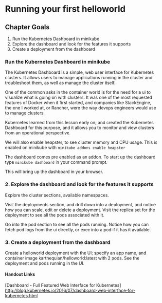 # Running your first helloworld

## Chapter Goals
1. Run the Kubernetes Dashboard in minikube
2. Explore the dashboard and look for the features it supports
3. Create a deployment from the dashboard

### Run the Kubernetes Dashboard in minikube
The Kubernetes Dashboard is a simple, web user interface for Kubernetes clusters. It allows users to manage applications running in the cluster and troubleshoot them, as well as manage the cluster itself.

One of the common asks in the container world is for the need for a ui to visualize what is going on with clusters. It was one of the most requested features of Docker when it first started, and companies like StackEngine, the one I worked at, or Rancher, were the way devops engineers would use to manage clusters.

Kubernetes learned from this lesson early on, and created the Kubernetes Dashboard for this purpose, and it allows you to monitor and view clusters from an operational perspective.

We will also enable heapster, to see cluster memory and CPU usage. This is enabled on minikube with `minikube addons enable heapster`

The dashboard comes pre enabled as an addon. To start up the dashboard type `minikube dashboard` in your command prompt.


This will bring up the dashboard in your browser.


### 2. Explore the dashboard and look for the features it supports
Explore the cluster sections, available namespaces.

Visit the deployments section, and drill down into a deployment, and notice how you can scale, edit or delete a deployment. Visit the replica set for the deployment to see all the pods associated with it.

Go into the pod section to see all the pods running. Notice how you can fetch pod logs from the ui directly, or exec into a pod if it has it available.

### 3. Create a deployment from the dashboard
Create a helloworld deployment with the UI; specify an app name, and container image karthequian/helloworld:latest with 2 pods. See the deployment and pods running in the UI.

#### Handout Links

[Dashboard - Full Featured Web Interface for Kubernetes] http://blog.kubernetes.io/2016/07/dashboard-web-interface-for-kubernetes.html